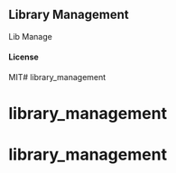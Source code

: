 ## Library Management

Lib Manage

#### License

MIT# library_management
# library_management
# library_management
